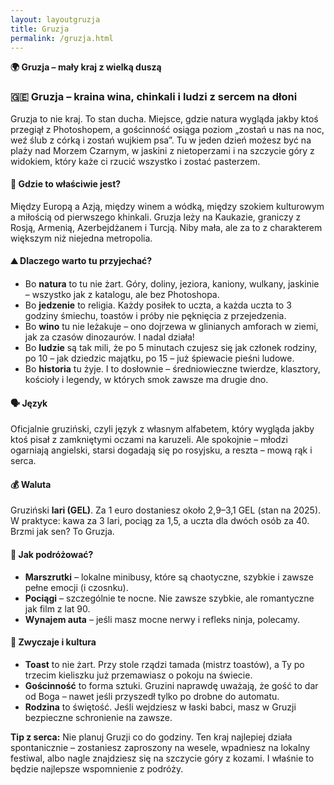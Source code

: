 ```yaml
---
layout: layoutgruzja
title: Gruzja
permalink: /gruzja.html
---
```


<section>
 
  <summary><strong>🌍 Gruzja – mały kraj z wielką duszą</strong></summary>

  <h3>🇬🇪 Gruzja – kraina wina, chinkali i ludzi z sercem na dłoni</h3>

  <p>
    Gruzja to nie kraj. To stan ducha. Miejsce, gdzie natura wygląda jakby ktoś przegiął z Photoshopem, a gościnność osiąga poziom „zostań u nas na noc, weź ślub z córką i zostań wujkiem psa”. Tu w jeden dzień możesz być na plaży nad Morzem Czarnym, w jaskini z nietoperzami i na szczycie góry z widokiem, który każe ci rzucić wszystko i zostać pasterzem.
  </p>

  <h4>📍 Gdzie to właściwie jest?</h4>
  <p>
    Między Europą a Azją, między winem a wódką, między szokiem kulturowym a miłością od pierwszego khinkali. Gruzja leży na Kaukazie, graniczy z Rosją, Armenią, Azerbejdżanem i Turcją. Niby mała, ale za to z charakterem większym niż niejedna metropolia.
  </p>

  <h4>⛰️ Dlaczego warto tu przyjechać?</h4>
  <ul>
    <li>Bo <strong>natura</strong> to tu nie żart. Góry, doliny, jeziora, kaniony, wulkany, jaskinie – wszystko jak z katalogu, ale bez Photoshopa.</li>
    <li>Bo <strong>jedzenie</strong> to religia. Każdy posiłek to uczta, a każda uczta to 3 godziny śmiechu, toastów i próby nie pęknięcia z przejedzenia.</li>
    <li>Bo <strong>wino</strong> tu nie leżakuje – ono dojrzewa w glinianych amforach w ziemi, jak za czasów dinozaurów. I nadal działa!</li>
    <li>Bo <strong>ludzie</strong> są tak mili, że po 5 minutach czujesz się jak członek rodziny, po 10 – jak dziedzic majątku, po 15 – już śpiewacie pieśni ludowe.</li>
    <li>Bo <strong>historia</strong> tu żyje. I to dosłownie – średniowieczne twierdze, klasztory, kościoły i legendy, w których smok zawsze ma drugie dno.</li>
  </ul>

  <h4>🗣️ Język</h4>
  <p>
    Oficjalnie gruziński, czyli język z własnym alfabetem, który wygląda jakby ktoś pisał z zamkniętymi oczami na karuzeli. Ale spokojnie – młodzi ogarniają angielski, starsi dogadają się po rosyjsku, a reszta – mową rąk i serca.
  </p>

  <h4>💰 Waluta</h4>
  <p>
    Gruziński <strong>lari (GEL)</strong>. Za 1 euro dostaniesz około 2,9–3,1 GEL (stan na 2025). W praktyce: kawa za 3 lari, pociąg za 1,5, a uczta dla dwóch osób za 40. Brzmi jak sen? To Gruzja.
  </p>

  <h4>🚗 Jak podróżować?</h4>
  <ul>
    <li><strong>Marszrutki</strong> – lokalne minibusy, które są chaotyczne, szybkie i zawsze pełne emocji (i czosnku).</li>
    <li><strong>Pociągi</strong> – szczególnie te nocne. Nie zawsze szybkie, ale romantyczne jak film z lat 90.</li>
    <li><strong>Wynajem auta</strong> – jeśli masz mocne nerwy i refleks ninja, polecamy.</li>
  </ul>

  <h4>🎉 Zwyczaje i kultura</h4>
  <ul>
    <li><strong>Toast</strong> to nie żart. Przy stole rządzi tamada (mistrz toastów), a Ty po trzecim kieliszku już przemawiasz o pokoju na świecie.</li>
    <li><strong>Gościnność</strong> to forma sztuki. Gruzini naprawdę uważają, że gość to dar od Boga – nawet jeśli przyszedł tylko po drobne do automatu.</li>
    <li><strong>Rodzina</strong> to świętość. Jeśli wejdziesz w łaski babci, masz w Gruzji bezpieczne schronienie na zawsze.</li>
  </ul>

  <p><strong>Tip z serca:</strong> Nie planuj Gruzji co do godziny. Ten kraj najlepiej działa spontanicznie – zostaniesz zaproszony na wesele, wpadniesz na lokalny festiwal, albo nagle znajdziesz się na szczycie góry z kozami. I właśnie to będzie najlepsze wspomnienie z podróży.</p>

</section>
